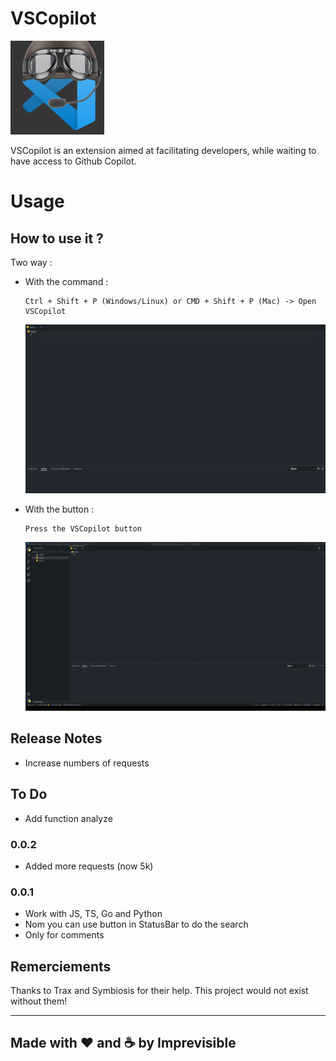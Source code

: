 # VSCopilot
<img src="images/logo.png" width="150" height="150">

VSCopilot is an extension aimed at facilitating developers, while waiting to have access to Github Copilot.

# Usage

## How to use it ?

Two way : 
 - With the command :
    ```
    Ctrl + Shift + P (Windows/Linux) or CMD + Shift + P (Mac) -> Open VSCopilot
    ```
    ![Usage Command](images/usageCommand.gif)

 - With the button :
    ```
    Press the VSCopilot button
    ```    
    ![Usage Button](images/usageButton.gif)


## Release Notes

 - Increase numbers of requests

## To Do

 - Add function analyze

### 0.0.2

 - Added more requests (now 5k)

### 0.0.1

 - Work with JS, TS, Go and Python
 - Nom you can use button in StatusBar to do the search
 - Only for comments


## Remerciements

Thanks to Trax and Symbiosis for their help. This project would not exist without them!

-----------------------------------------------------------------------------------------------------------

## Made with ❤️ and ☕ by Imprevisible
